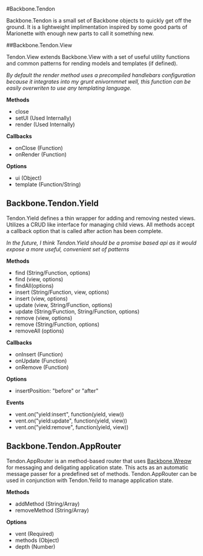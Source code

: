 #Backbone.Tendon

Backbone.Tendon is a small set of Backbone objects to quickly get off the ground.  It is a lightweight implimentation inspired by some good parts of Marionette with enough new parts to call it something new.



##Backbone.Tendon.View

Tendon.View extends Backbone.View with a set of useful utility functions and common patterns for rending models and templates (if defined).  

_By default the render method uses a precompiled handlebars configuration because it integrates into my grunt enivornmnet well, this function can be easily overwriten to use any templating language._

__Methods__ 

- close
- setUI (Used Internally)
- render (Used Internally)

__Callbacks__ 

- onClose (Function)
- onRender (Function)

__Options__ 

- ui (Object)
- template (Function/String)



Backbone.Tendon.Yield
---------------

Tendon.Yield defines a thin wrapper for adding and removing nested views.  Utilizes a CRUD like interface for managing child views.  All methods accept a callback option that is called after action has been complete. 

_In the future, I think Tendon.Yield should be a promise based api as it would expose a more useful, convenient set of patterns_

__Methods__

- find (String/Function, options)
- find (view, options)
- findAll(options)
- insert (String/Function, view, options)
- insert (view, options)
- update (view, String/Function, options)
- update (String/Function, String/Function, options)
- remove (view, options)
- remove (String/Function, options)
- removeAll (options)

__Callbacks__

- onInsert (Function)
- onUpdate (Function)
- onRemove (Function)

__Options__

- insertPosition: "before" or "after"

__Events__

- vent.on("yield:insert", function(yield, view))
- vent.on("yield:update", function(yield, view))
- vent.on("yield:remove", function(yield, view))


Backbone.Tendon.AppRouter
---------------

Tendon.AppRouter is an method-based router that uses [Backbone.Wreqw](https://github.com/marionettejs/backbone.wreqr) for messaging and deligating application state.  This acts as an automatic message passer for a predefined set of methods.  Tendon.AppRouter can be used in conjunction with Tendon.Yeild to manage application state.

__Methods__

- addMethod (String/Array)
- removeMethod (String/Array)

__Options__ 

- vent (Required)
- methods (Object)
- depth (Number)





